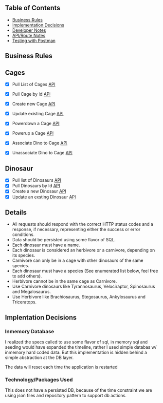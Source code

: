
## Table of Contents
* [Business Rules](#business-rules)
* [Implementation Decisions](#implentation-decisions)
* [Developer Notes](./docs/DeveloperNotes.md)
* [API/Route Notes](./docs/APINotes.md)
* [Testing with Postman](./docs/PostmanTesting.md)

## Business Rules

## Cages
* [x] Pull List of Cages [API](./docs/APINotes.md#get-all-cages)
* [x] Pull Cage by Id [API](./docs/APINotes.md#get-single-cage)
* [x] Create new Cage [API](./docs/APINotes.md#create-cage)
* [x] Update existing Cage [API](./docs/APINotes.md#edit-cage)
* [x] Powerdown a Cage [API](./docs/APINotes.md#power-down)
* [x] Powerup a Cage [API](./docs/APINotes.md#power-on)
* [x] Associate Dino to Cage [API](./docs/APINotes.md#associate-dinosaur-to-cage)
* [x] Unassociate Dino to Cage [API](./docs/APINotes.md#unassociate-dinosaur-to-cage)


## Dinosaur
* [x] Pull list of Dinosaurs [API](./docs/APINotes.md#get-all-dinosaurs)
* [x] Pull Dinosaurs by Id [API](./docs/APINotes.md#get-single-dinosaur)
* [x] Create a new Dinosaur [API](./docs/APINotes.md#create-dinosaur)
* [x] Update an exsting Dinosaur [API](./docs/APINotes.md#edit-dinosaur)

## Details
* All requests should respond with the correct HTTP status codes and a response, if necessary,
representing either the success or error conditions.
* Data should be persisted using some flavor of SQL.
* Each dinosaur must have a name.
* Each dinosaur is considered an herbivore or a carnivore, depending on its species.
* Carnivore can only be in a cage with other dinosaurs of the same species.
* Each dinosaur must have a species (See enumerated list below, feel free to add others).
* Herbivore cannot be in the same cage as Carnivore.
* Use Carnivore dinosaurs like Tyrannosaurus, Velociraptor, Spinosaurus and Megalosaurus.
* Use Herbivore like Brachiosaurus, Stegosaurus, Ankylosaurus and Triceratops.


## Implentation Decisions

### Inmemory Database
I realized the specs called to use some flavor of sql, in memory sql and seeding would have expanded the timeline, rather I used simple databas w/ inmemory hard coded data. But this implementation is hidden behind a simple abstraction at the DB layer.

The data will reset each time the application is restarted


### Technology/Packages Used
This does not have a persisted DB, because of the time constraint we are using json files and repository pattern to support db actions.  


